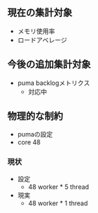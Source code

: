 ## 現在の集計対象
- メモリ使用率
- ロードアベレージ

## 今後の追加集計対象
- puma backlogメトリクス
	- 対応中



## 物理的な制約
- pumaの設定
- core 48
### 現状
- 設定
	- 48 worker * 5 thread
- 現実
	- 48 worker * 1 thread
